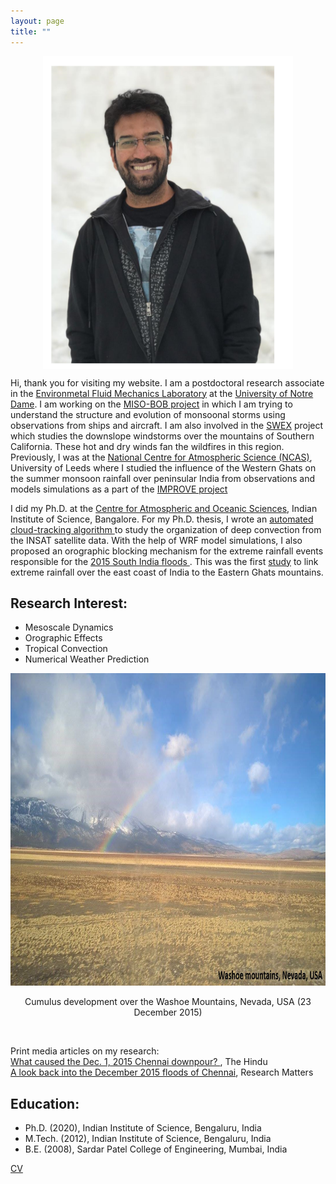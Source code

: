 ```yaml
---
layout: page
title: ""
--- 
```


<html>
<head>
<meta name="viewport" content="width=device-width, initial-scale=1">
<style>
img{
  display: block;
  margin-left: auto;
  margin-right: auto;
}
</style>
</head>
<body>

<p align="center">
<img src="/assets/Photo.png" alt ="" width="400" height="500">

Hi, thank you for visiting my website. I am a postdoctoral research associate in the <a href="https://efmlab.nd.edu/">Environmetal Fluid Mechanics Laboratory</a> at the <a href="https://www.nd.edu/"> University of Notre Dame</a>. I am working on the <a href="https://efmlab.nd.edu/research/miso-bob/"> MISO-BOB project</a> in which I am trying to understand the structure and evolution of monsoonal storms using observations from ships and aircraft. I am also involved in the <a href =      "https://efmlab.nd.edu/research/swex/">SWEX</a> project which studies the downslope windstorms over the mountains of Southern California. These hot and dry winds fan the     wildfires in this region. Previously, I was at the <a href="https://ncas.ac.uk/"> National Centre for Atmospheric Science (NCAS)</a>, University of Leeds where I studied the influence of the Western Ghats on the summer monsoon rainfall over peninsular India from observations and models simulations as a part of the <a  href="http://www.met.reading.ac.uk/~sws05agt/improve/"> IMPROVE project </a> </p>

<p>I did my Ph.D. at the <a href="https://caos.iisc.ac.in/"> Centre for Atmospheric and Oceanic Sciences</a>, Indian Institute of Science, Bangalore. For my Ph.D. thesis, I wrote an <a href="https://jayphd.github.io/tracking/">automated cloud-tracking algorithm </a> to study the organization of deep convection from the INSAT satellite data. With the help of WRF model simulations, I also proposed an orographic blocking mechanism for the extreme rainfall events responsible for the <a href="https://en.wikipedia.org/wiki/2015_South_India_floods"> 2015 South India floods </a>. This was the first <a href="https://doi.org/10.1175/MWR-D-16-0473.1"> study</a> to link extreme rainfall over the east coast of India to the Eastern Ghats mountains. </p> 


<h2> Research Interest: </h2> 
<ul>
<li> Mesoscale Dynamics</li>
<li> Orographic Effects</li> 
<li> Tropical Convection </li>
<li> Numerical Weather Prediction </li>
</ul>

<p align="center">
<img src="/assets/nevada.jpg" alt ="" width="800" height="500"><br> 
Cumulus development over the Washoe Mountains, Nevada, USA (23 December 2015) </p><br> 
     
Print media articles on my research: <br>
<a href="https://www.thehindu.com/sci-tech/science/what-caused-the-dec-1-2015-chennai-downpour/article24122666.ece">What caused the Dec. 1, 2015 Chennai downpour? </a>, The Hindu <br>
<a href="https://researchmatters.in/news/look-back-december-2015-floods-chennai-what-role-did-eastern-ghats-play">A look back into the December 2015 floods of Chennai</a>, Research Matters


<h2>Education:</h2>
<ul>
<li> Ph.D. (2020), Indian Institute of Science, Bengaluru, India </li>
<li> M.Tech. (2012), Indian Institute of Science, Bengaluru, India </li>
<li> B.E. (2008), Sardar Patel College of Engineering, Mumbai, India </li>
</ul>

<a href="https://drive.google.com/file/d/1HeDbnx6wraPzAjtqf10sOUNfcJlXwvdo/view?usp=drive_link"> CV </a>
